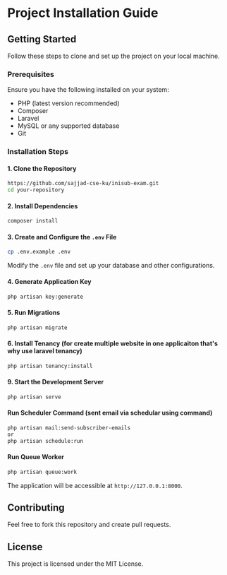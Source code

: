 # Project Installation Guide

## Getting Started

Follow these steps to clone and set up the project on your local machine.

### Prerequisites
Ensure you have the following installed on your system:
- PHP (latest version recommended)
- Composer
- Laravel
- MySQL or any supported database
- Git

### Installation Steps

#### 1. Clone the Repository
```sh
https://github.com/sajjad-cse-ku/inisub-exam.git
cd your-repository
```

#### 2. Install Dependencies
```sh
composer install
```

#### 3. Create and Configure the `.env` File
```sh
cp .env.example .env
```
Modify the `.env` file and set up your database and other configurations.

#### 4. Generate Application Key
```sh
php artisan key:generate
```

#### 5. Run Migrations
```sh
php artisan migrate
```

#### 6. Install Tenancy (for create multiple website in one applicaiton that's why use laravel tenancy)
```sh
php artisan tenancy:install
```
#### 9. Start the Development Server
```sh
php artisan serve
```

#### Run Scheduler Command (sent email via schedular using command)
```sh
php artisan mail:send-subscriber-emails
or
php artisan schedule:run
```

#### Run Queue Worker
```sh
php artisan queue:work
```


The application will be accessible at `http://127.0.0.1:8000`.

## Contributing
Feel free to fork this repository and create pull requests.

## License
This project is licensed under the MIT License.

